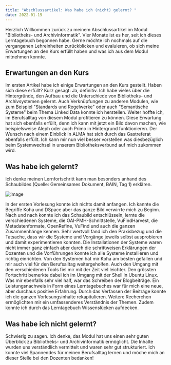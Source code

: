 ```yaml
---
title: "Abschlussartikel: Was habe ich (nicht) gelernt? "
date: 2022-01-15
---
```


Herzlich Willkommen zurück zu meinem Abschlussartikel im Modul "Bibliotheks- und Archivinformatik". Vier Monate ist es her, seit ich dieses Lerntagebuch begonnen habe. Gerne möchte ich nochmals auf die vergangenen Lehreinheiten zurückblicken und evaluieren, ob sich meine Erwartungen an den Kurs erfüllt haben und was ich aus dem Modul mitnehmen konnte. 

## Erwartungen an den Kurs
Im ersten Artikel habe ich einige Erwartungen an den Kurs gestellt. Haben sich diese erfüllt? Kurz gesagt: Ja, definitiv. Ich habe vieles über die Hintergründe, den Aufbau und die Unterschiede von Bibliotheks- und Archivsystemen gelernt. Auch Verknüpfungen zu anderen Modulen, wie zum Beispiel "Standards und Regelwerke" oder auch "Semantische Systeme" beim Thema Linked Data konnte ich herstellen. Weiter hoffte ich, im Berufsalltag von diesem Modul profitieren zu können. Diese Erwartung hat sich ebenfalls erfüllt, denn ich kann mit jetzt ein Bild davon machen, wie beispielsweise Aleph oder auch Primo in Hintergrund funktionieren. Der Wunsch nach einem Einblick in ALMA hat sich durch das Gastreferat ebenfalls erfüllt. Ich kann mir nun viel besser vorstellen was diesbezüglich beim Systemwechsel in unserem Bibliotheksverbund auf mich zukommen wird. 

## Was habe ich gelernt?
Ich denke meinen Lernfortschritt kann man besonders anhand des Schaubildes (Quelle: Gemeinsames Dokument, BAIN, Tag 1) erklären. 

![image](https://user-images.githubusercontent.com/91632421/151712580-7e1499d3-4502-40f4-923b-bf4c49a72bdf.png)

In der ersten Vorlesung konnte ich nichts damit anfangen. Ich kannte die Begriffe Koha und DSpace aber das ganze Bild verwirrte mich zu Beginn. Nach und nach konnte ich das Schaubild entschlüsseln, lernte die verschiedenen Systeme, die OAI-PMH-Schnittstelle, VuFindHarvest, die Metadatenformate, OpenRefine, VuFind und auch die ganzen Zusammenhänge kennen. Sehr wertvoll fand ich den Praxisbezug und die Tatsache, dass wir die Systeme und Vorgänge jeweils selbst ausprobieren und damit experimentieren konnten. Die Installationen der Systeme waren nicht immer ganz einfach aber durch die schrittweisen Erklärungen der Dozenten und die Vorführungen konnte ich alle Systeme installieren und richtig einrichten. Von den Systemen hat mir Koha am besten gefallen und mir auch viel für den Berufsalltag weitergeholfen. 
Auch den Umgang mit den verschiedenen Tools fiel mir mit der Zeit viel leichter. Den grössten Fortschritt bemerkte dabei ich im Umgang mit der Shell in Ubuntu Linux. Was mir ebenfalls sehr viel half, war das Schreiben der Blogbeiträge. Ein Leistungsnachweis in Form eines Lerntagebuches war für mich eine neue, aber durchaus positive Erfahrung. Durch das Verfassen der Beiträge konnte ich die ganzen Vorlesungsinhalte rekapitulieren. Weitere Recherchen ermöglichten mir ein umfassenderes Verständnis der Themen. Zudem konnte ich durch das Lerntagebuch Wissenslücken aufdecken. 

## Was habe ich nicht gelernt?
Schwierig zu sagen. Ich denke, das Modul hat uns einen sehr guten Überblick zu Bibliotheks- und Archivinformatik ermöglicht. Die Inhalte wurden uns verständlich vermittelt und waren sehr gut strukturiert. Ich konnte viel Spannendes für meinen Berufsalltag lernen und möche mich an dieser Stelle bei den Dozenten bedanken!
